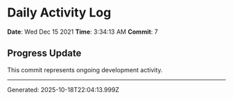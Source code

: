 # Daily Activity Log

**Date**: Wed Dec 15 2021
**Time**: 3:34:13 AM
**Commit**: 7

## Progress Update

This commit represents ongoing development activity.

---
Generated: 2025-10-18T22:04:13.999Z
